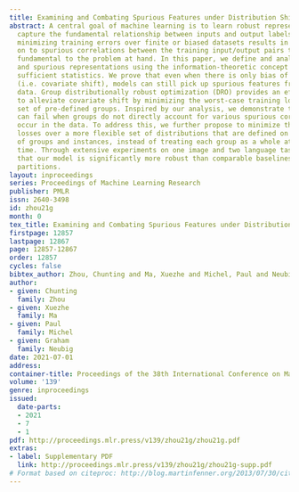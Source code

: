 ```yaml
---
title: Examining and Combating Spurious Features under Distribution Shift
abstract: A central goal of machine learning is to learn robust representations that
  capture the fundamental relationship between inputs and output labels. However,
  minimizing training errors over finite or biased datasets results in models latching
  on to spurious correlations between the training input/output pairs that are not
  fundamental to the problem at hand. In this paper, we define and analyze robust
  and spurious representations using the information-theoretic concept of minimal
  sufficient statistics. We prove that even when there is only bias of the input distribution
  (i.e. covariate shift), models can still pick up spurious features from their training
  data. Group distributionally robust optimization (DRO) provides an effective tool
  to alleviate covariate shift by minimizing the worst-case training losses over a
  set of pre-defined groups. Inspired by our analysis, we demonstrate that group DRO
  can fail when groups do not directly account for various spurious correlations that
  occur in the data. To address this, we further propose to minimize the worst-case
  losses over a more flexible set of distributions that are defined on the joint distribution
  of groups and instances, instead of treating each group as a whole at optimization
  time. Through extensive experiments on one image and two language tasks, we show
  that our model is significantly more robust than comparable baselines under various
  partitions.
layout: inproceedings
series: Proceedings of Machine Learning Research
publisher: PMLR
issn: 2640-3498
id: zhou21g
month: 0
tex_title: Examining and Combating Spurious Features under Distribution Shift
firstpage: 12857
lastpage: 12867
page: 12857-12867
order: 12857
cycles: false
bibtex_author: Zhou, Chunting and Ma, Xuezhe and Michel, Paul and Neubig, Graham
author:
- given: Chunting
  family: Zhou
- given: Xuezhe
  family: Ma
- given: Paul
  family: Michel
- given: Graham
  family: Neubig
date: 2021-07-01
address:
container-title: Proceedings of the 38th International Conference on Machine Learning
volume: '139'
genre: inproceedings
issued:
  date-parts:
  - 2021
  - 7
  - 1
pdf: http://proceedings.mlr.press/v139/zhou21g/zhou21g.pdf
extras:
- label: Supplementary PDF
  link: http://proceedings.mlr.press/v139/zhou21g/zhou21g-supp.pdf
# Format based on citeproc: http://blog.martinfenner.org/2013/07/30/citeproc-yaml-for-bibliographies/
---
```


